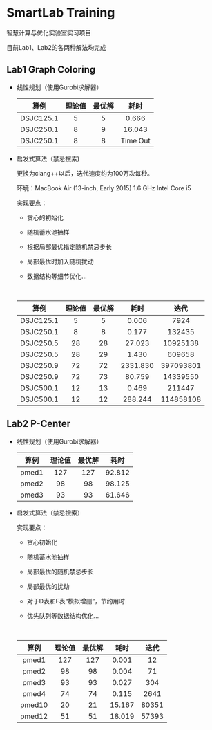 # SmartLab Training

智慧计算与优化实验室实习项目

目前Lab1、Lab2的各两种解法均完成

## Lab1 Graph Coloring

* 线性规划（使用Gurobi求解器）

  |    算例     | 理论值  | 最优解  |    耗时    |
  | :-------: | :--: | :--: | :------: |
  | DSJC125.1 |  5   |  5   |  0.666   |
  | DSJC250.1 |  8   |  9   |  16.043  |
  | DSJC250.1 |  8   |  8   | Time Out |


* 启发式算法（禁忌搜索)

  更换为clang++以后，迭代速度约为100万次每秒。

  环境：MacBook Air (13-inch, Early 2015) 1.6 GHz Intel Core i5

  实现要点：

  * 贪心的初始化

  * 随机蓄水池抽样

  * 根据局部最优指定随机禁忌步长

  * 局部最优时加入随机扰动

  * 数据结构等细节优化...

    ​

  |    算例     | 理论值  | 最优解  |    耗时    |    迭代     |
  | :-------: | :--: | :--: | :------: | :-------: |
  | DSJC125.1 |  5   |  5   |  0.006   |   7924    |
  | DSJC250.1 |  8   |  8   |  0.177   |  132435   |
  | DSJC250.5 |  28  |  28  |  27.023  | 10925138  |
  | DSJC250.5 |  28  |  29  |  1.430   |  609658   |
  | DSJC250.9 |  72  |  72  | 2331.830 | 397093801 |
  | DSJC250.9 |  72  |  73  |  80.759  | 14339550  |
  | DSJC500.1 |  12  |  13  |  0.469   |  211447   |
  | DSJC500.1 |  12  |  12  | 288.244  | 114858108 |

## Lab2 P-Center

* 线性规划（使用Gurobi求解器）

  |  算例   | 理论值  | 最优解  |   耗时   |
  | :---: | :--: | :--: | :----: |
  | pmed1 | 127  | 127  | 92.812 |
  | pmed2 |  98  |  98  | 98.125 |
  | pmed3 |  93  |  93  | 61.646 |

* 启发式算法（禁忌搜索）

  实现要点：

  * 贪心初始化

  * 随机蓄水池抽样

  * 局部最优的随机禁忌步长

  * 局部最优的扰动

  * 对于D表和F表“模拟增删”，节约用时

  * 优先队列等数据结构优化...

    ​

  |   算例   | 理论值  | 最优解  |   耗时   |  迭代   |
  | :----: | :--: | :--: | :----: | :---: |
  | pmed1  | 127  | 127  | 0.001  |  12   |
  | pmed2  |  98  |  98  | 0.004  |  71   |
  | pmed3  |  93  |  93  | 0.027  |  304  |
  | pmed4  |  74  |  74  | 0.115  | 2641  |
  | pmed10 |  20  |  21  | 15.167 | 80351 |
  | pmed12 |  51  |  51  | 18.019 | 57393 |